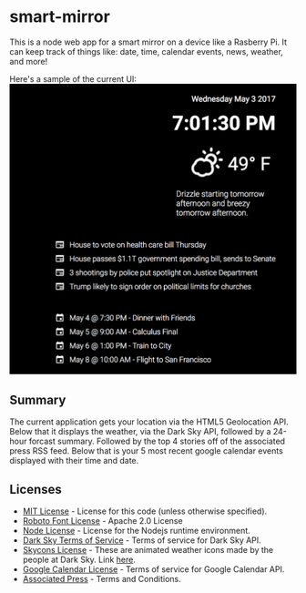 # smart-mirror

This is a node web app for a smart mirror on a device like a Rasberry Pi. It can keep track of things like: date, time, calendar events, news, weather, and more!

Here's a sample of the current UI:
![ui](assets/ui.png)
## Summary
The current application gets your location via the HTML5 Geolocation API. Below that it displays the weather, via the Dark Sky API, followed by a 24-hour forcast summary. Followed by the top 4 stories off of the associated press RSS feed. Below that is your 5 most recent google calendar events displayed with their time and date.


## Licenses

- [MIT License](LICENSE) - License for this code (unless otherwise specified).
- [Roboto Font License](https://www.apache.org/licenses/LICENSE-2.0.html) - Apache 2.0 License
- [Node License](https://github.com/nodejs/node/blob/master/LICENSE) - License for the Nodejs runtime environment.
- [Dark Sky Terms of Service](https://darksky.net/dev/docs/terms) - Terms of service for Dark Sky API.
- [Skycons License](https://creativecommons.org/publicdomain/zero/1.0/) - These are animated weather icons made by the people at Dark Sky. Link [here](https://github.com/darkskyapp/skycons).
- [Google Calendar License](https://developers.google.com/google-apps/calendar/terms) - Terms of service for Google Calendar API.
- [Associated Press](https://www.ap.org/terms-and-conditions/) - Terms and Conditions.